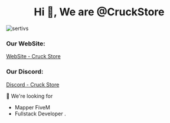 <h1 align="center">Hi 👋, We are @CruckStore</h1>

<p align="left"> <img src="https://komarev.com/ghpvc/?username=CruckStore&label=Profile%20views&color=0e75b6&style=flat" alt="sertivs" /> </p>

<h3 align="left">Our WebSite:</h3>
<p><a href="https://cruck.store" target="_blank">WebSite - Cruck Store</a></p>

<h3 align="left">Our Discord:</h3>
<p><a href="https://discord.gg/cruckstore" target="_blank">Discord - Cruck Store</a></p>

💞️ We're looking for
  - Mapper FiveM
  - Fullstack Developer
.
